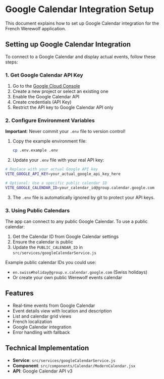 # Google Calendar Integration Setup

This document explains how to set up Google Calendar integration for the French Werewolf application.

## Setting up Google Calendar Integration

To connect to a Google Calendar and display actual events, follow these steps:

### 1. Get Google Calendar API Key

1. Go to the [Google Cloud Console](https://console.cloud.google.com/)
2. Create a new project or select an existing one
3. Enable the Google Calendar API
4. Create credentials (API Key)
5. Restrict the API key to Google Calendar API only

### 2. Configure Environment Variables

**Important**: Never commit your `.env` file to version control!

1. Copy the example environment file:
   ```bash
   cp .env.example .env
   ```

2. Update your `.env` file with your real API key:

```bash
# Replace with your actual Google API key
VITE_GOOGLE_API_KEY=your_actual_google_api_key_here

# Optional: Use a specific public calendar ID
VITE_GOOGLE_CALENDAR_ID=your_calendar_id@group.calendar.google.com
```

3. The `.env` file is automatically ignored by git to protect your API keys.

### 3. Using Public Calendars

The app can connect to any public Google Calendar. To use a public calendar:

1. Get the Calendar ID from Google Calendar settings
2. Ensure the calendar is public
3. Update the `PUBLIC_CALENDAR_ID` in `src/services/googleCalendarService.js`

Example public calendar IDs you could use:
- `en.swiss#holiday@group.v.calendar.google.com` (Swiss holidays)
- Or create your own public Werewolf events calendar

## Features

- Real-time events from Google Calendar
- Event details view with location and description
- List and calendar grid views
- French localization
- Google Calendar integration
- Error handling with fallback

## Technical Implementation

- **Service**: `src/services/googleCalendarService.js`
- **Component**: `src/components/Calendar/ModernCalendar.jsx`
- **API**: Google Calendar API v3
